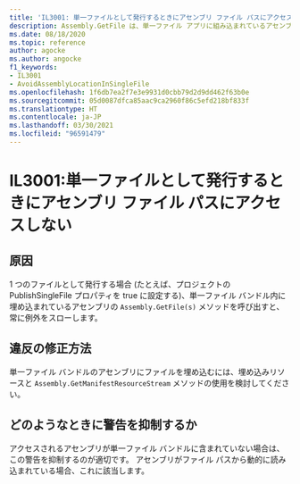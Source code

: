 ```yaml
---
title: 'IL3001: 単一ファイルとして発行するときにアセンブリ ファイル パスにアクセスしない (コード分析)'
description: Assembly.GetFile は、単一ファイル アプリに組み込まれているアセンブリのためにスローします。
ms.date: 08/18/2020
ms.topic: reference
author: agocke
ms.author: angocke
f1_keywords:
- IL3001
- AvoidAssemblyLocationInSingleFile
ms.openlocfilehash: 1f6db7ea2f7e3e9931d0cbb79d2d9dd462f63b0e
ms.sourcegitcommit: 05d0087dfca85aac9ca2960f86c5efd218bf833f
ms.translationtype: HT
ms.contentlocale: ja-JP
ms.lasthandoff: 03/30/2021
ms.locfileid: "96591479"
---
```

# <a name="il3001-avoid-accessing-assembly-file-path-when-publishing-as-a-single-file"></a>IL3001:単一ファイルとして発行するときにアセンブリ ファイル パスにアクセスしない

## <a name="cause"></a>原因

1 つのファイルとして発行する場合 (たとえば、プロジェクトの PublishSingleFile プロパティを true に設定する)、単一ファイル バンドル内に埋め込まれているアセンブリの `Assembly.GetFile(s)` メソッドを呼び出すと、常に例外をスローします。

## <a name="how-to-fix-violations"></a>違反の修正方法

単一ファイル バンドルのアセンブリにファイルを埋め込むには、埋め込みリソースと `Assembly.GetManifestResourceStream` メソッドの使用を検討してください。

## <a name="when-to-suppress-warnings"></a>どのようなときに警告を抑制するか

アクセスされるアセンブリが単一ファイル バンドルに含まれていない場合は、この警告を抑制するのが適切です。 アセンブリがファイル パスから動的に読み込まれている場合、これに該当します。
